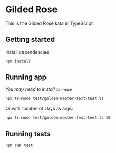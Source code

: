 # Gilded Rose

This is the Gilded Rose kata in TypeScript.

## Getting started

Install dependencies

```sh
npm install
```

## Running app

_You may need to install `ts-node`_

```sh
npx ts-node test/golden-master-text-test.ts
```

Or with number of days as args:

```sh
npx ts-node test/golden-master-text-test.ts 10
```

## Running tests

```sh
npm run test
```
